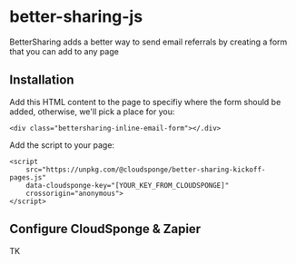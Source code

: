 # better-sharing-js
BetterSharing adds a better way to send email referrals by creating a form that you can add to any page

## Installation

Add this HTML content to the page to specifiy where the form should be added, otherwise, we'll pick a place for you:

    <div class="bettersharing-inline-email-form"></.div>

Add the script to your page:

    <script
        src="https://unpkg.com/@cloudsponge/better-sharing-kickoff-pages.js"
        data-cloudsponge-key="[YOUR_KEY_FROM_CLOUDSPONGE]"
        crossorigin="anonymous">
    </script>

## Configure CloudSponge & Zapier

TK
